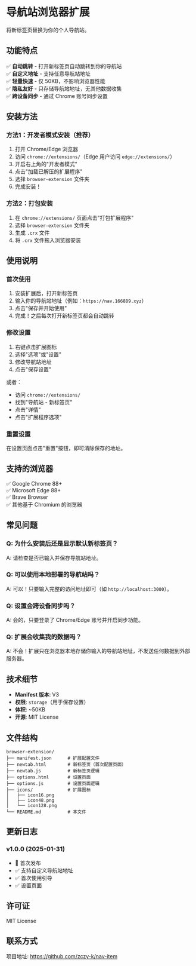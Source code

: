# 导航站浏览器扩展

将新标签页替换为你的个人导航站。

## 功能特点

✅ **自动跳转** - 打开新标签页自动跳转到你的导航站  
✅ **自定义地址** - 支持任意导航站地址  
✅ **轻量快速** - 仅 50KB，不影响浏览器性能  
✅ **隐私友好** - 只存储导航站地址，无其他数据收集  
✅ **跨设备同步** - 通过 Chrome 账号同步设置  

## 安装方法

### 方法1：开发者模式安装（推荐）

1. 打开 Chrome/Edge 浏览器
2. 访问 `chrome://extensions/`（Edge 用户访问 `edge://extensions/`）
3. 开启右上角的"开发者模式"
4. 点击"加载已解压的扩展程序"
5. 选择 `browser-extension` 文件夹
6. 完成安装！

### 方法2：打包安装

1. 在 `chrome://extensions/` 页面点击"打包扩展程序"
2. 选择 `browser-extension` 文件夹
3. 生成 `.crx` 文件
4. 将 `.crx` 文件拖入浏览器安装

## 使用说明

### 首次使用

1. 安装扩展后，打开新标签页
2. 输入你的导航站地址（例如：`https://nav.166889.xyz`）
3. 点击"保存并开始使用"
4. 完成！之后每次打开新标签页都会自动跳转

### 修改设置

1. 右键点击扩展图标
2. 选择"选项"或"设置"
3. 修改导航站地址
4. 点击"保存设置"

或者：
- 访问 `chrome://extensions/`
- 找到"导航站 - 新标签页"
- 点击"详情"
- 点击"扩展程序选项"

### 重置设置

在设置页面点击"重置"按钮，即可清除保存的地址。

## 支持的浏览器

✅ Google Chrome 88+  
✅ Microsoft Edge 88+  
✅ Brave Browser  
✅ 其他基于 Chromium 的浏览器  

## 常见问题

### Q: 为什么安装后还是显示默认新标签页？
A: 请检查是否已输入并保存导航站地址。

### Q: 可以使用本地部署的导航站吗？
A: 可以！只要输入完整的访问地址即可（如 `http://localhost:3000`）。

### Q: 设置会跨设备同步吗？
A: 会的，只要登录了 Chrome/Edge 账号并开启同步功能。

### Q: 扩展会收集我的数据吗？
A: 不会！扩展只在浏览器本地存储你输入的导航站地址，不发送任何数据到外部服务器。

## 技术细节

- **Manifest 版本**: V3
- **权限**: `storage`（用于保存设置）
- **体积**: ~50KB
- **开源**: MIT License

## 文件结构

```
browser-extension/
├── manifest.json      # 扩展配置文件
├── newtab.html        # 新标签页（首次配置页面）
├── newtab.js          # 新标签页逻辑
├── options.html       # 设置页面
├── options.js         # 设置页面逻辑
├── icons/             # 扩展图标
│   ├── icon16.png
│   ├── icon48.png
│   └── icon128.png
└── README.md          # 本文件
```

## 更新日志

### v1.0.0 (2025-01-31)
- 🎉 首次发布
- ✅ 支持自定义导航站地址
- ✅ 首次使用引导
- ✅ 设置页面

## 许可证

MIT License

## 联系方式

项目地址: https://github.com/zczy-k/nav-item
